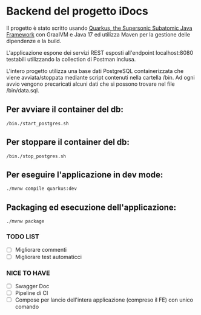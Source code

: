 # Backend del progetto iDocs

Il progetto è stato scritto usando [Quarkus, the Supersonic Subatomic Java Framework](https://quarkus.io/) con GraalVM e Java 17 ed utilizza Maven per la gestione delle dipendenze e la build. 

L'applicazione espone dei servizi REST esposti all'endpoint localhost:8080 testabili utilizzando la collection di Postman inclusa.

L'intero progetto utilizza una base dati PostgreSQL containerizzata che viene avviata/stoppata mediante script contenuti nella cartella /bin. Ad ogni avvio vengono precaricati alcuni dati che si possono trovare nel file /bin/data.sql.

## Per avviare il container del db:

```shell script
/bin./start_postgres.sh
```
## Per stoppare il container del db:

```shell script
/bin./stop_postgres.sh
```

## Per eseguire l'applicazione in dev mode:

```shell script
./mvnw compile quarkus:dev
```

## Packaging ed esecuzione dell'applicazione:

```shell script
./mvnw package
```

### TODO LIST
- [ ] Migliorare commenti
- [ ] Migliorare test automaticci

### NICE TO HAVE
- [ ] Swagger Doc 
- [ ] Pipeline di CI
- [ ] Compose per lancio dell'intera applicazione (compreso il FE) con unico comando
